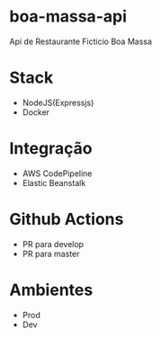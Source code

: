 # boa-massa-api
Api de Restaurante Ficticio Boa Massa

# Stack
- NodeJS(Expressjs)
- Docker

# Integração

- AWS CodePipeline
- Elastic Beanstalk

# Github Actions
- PR para develop
- PR para master

# Ambientes
- Prod
- Dev
